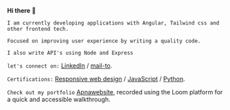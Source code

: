 **Hi there** 👋

`I am currently developing applications with Angular, Tailwind css and other frontend tech.`

`Focused on improving user experience by writing a quality code.`

`I also write API's using Node and Express`

`let's connect on:` [LinkedIn](https://www.linkedin.com/in/umarmb) / [mail-to](imumar944@gmail.com).

`Certifications:` [Responsive web design](https://www.freecodecamp.org/certification/fccfc37f447-0dc0-4435-ac76-33d42f53a6ef/responsive-web-design) / [JavaScript](https://www.freecodecamp.org/certification/fccfc37f447-0dc0-4435-ac76-33d42f53a6ef/javascript-algorithms-and-data-structures) / [Python](https://www.coursera.org/account/accomplishments/certificate/CX36HDLWP3PG).

`Check out my portfolio` [Apnawebsite]([https://www.loom.com/share/71d0b094e5994a8badc2ceb551a2f49b?sid=73e284f2-5568-4916-b96e-201fab1828f6](https://www.loom.com/share/8c157f89fa674b7dbfb6dd9b18be37fa?sid=8f6e8357-c800-43d2-bd3e-4737377df690)), recorded using the Loom platform for a quick and accessible walkthrough.
